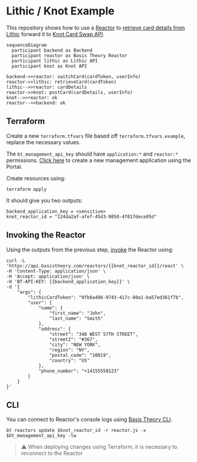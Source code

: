 # Lithic / Knot Example

This repository shows how to use a [Reactor](https://developers.basistheory.com/docs/concepts/what-are-reactors) to [retrieve card details from Lithic](https://docs.lithic.com/docs/cards#get-specific-card) forward it to 
[Knot Card Swap API](https://docs.knotapi.com/docs/card).

```mermaid
sequenceDiagram
  participant backend as Backend
  participant reactor as Basis Theory Reactor
  participant lithic as Lithic API
  participant knot as Knot API

backend->>reactor: switchCard(cardToken, userInfo)
reactor->>lithic: retrieveCard(cardToken)
lithic-->>reactor: cardDetails
reactor->>knot: postCard(cardDetails, userInfo)
knot-->>reactor: ok
reactor-->>backend: ok
```

## Terraform

Create a new `terraform.tfvars` file based off `terraform.tfvars.example`, replace the necessary values.

The `bt_management_api_key` should have `application:*` and `reactor:*` permissions. [Click here](https://portal.basistheory.com/applications/create?permissions=application%3Acreate&permissions=application%3Aread&permissions=application%3Aupdate&permissions=application%3Adelete&permissions=reactor%3Acreate&permissions=reactor%3Aread&permissions=reactor%3Aupdate&permissions=reactor%3Adelete&type=management&name=Terraform) to create a new management application using the Portal.

Create resources using:

```shell
terraform apply
```

It should give you two outputs:

```text
backend_application_key = <sensitive>
knot_reactor_id = "124da2af-afef-45d3-9850-4f017dece05d"
```

## Invoking the Reactor

Using the outputs from the previous step, [invoke](https://developers.basistheory.com/docs/api/reactors/#invoke-a-reactor) the Reactor using:

```shell
curl -L 'https://api.basistheory.com/reactors/{{knot_reactor_id}}/react' \
-H 'Content-Type: application/json' \
-H 'Accept: application/json' \
-H 'BT-API-KEY: {{backend_application_key}}' \
-d '{
    "args": {
        "lithicCardToken": "0fb6a486-9743-417c-80a1-ba57ed361f7b",
        "user": {
            "name": {
                "first_name": "John",
                "last_name": "Smith"
            },
            "address": {
                "street": "348 WEST 57TH STREET",
                "street2": "#367",
                "city": "NEW YORK",
                "region": "NY",
                "postal_code": "10019",
                "country": "US"
            },
            "phone_number": "+14155550123"
        }
    }
}'
```

## CLI

You can connect to Reactor's console logs using [Basis Theory CLI](https://www.npmjs.com/package/@basis-theory-labs/cli).

```shell
bt reactors update $knot_reactor_id -r reactor.js -x $bt_management_api_key -lw
```

> ⚠️ When deploying changes using Terraform, it is necessary to reconnect to the Reactor
